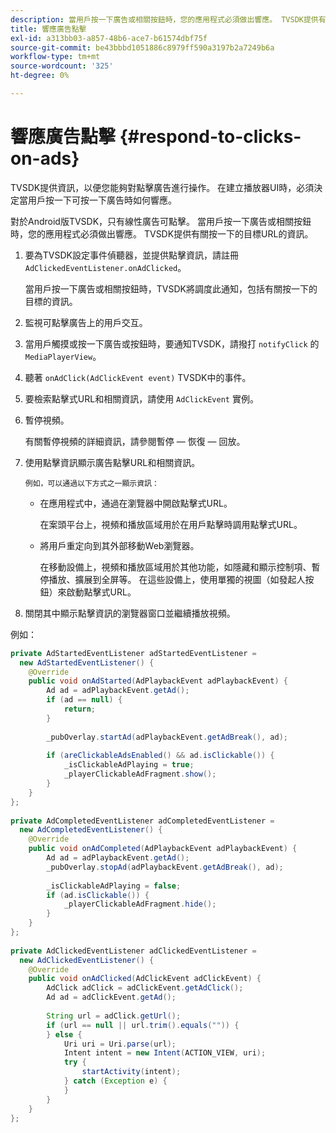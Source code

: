 ```yaml
---
description: 當用戶按一下廣告或相關按鈕時，您的應用程式必須做出響應。 TVSDK提供有關按一下的目標URL的資訊。
title: 響應廣告點擊
exl-id: a313bb03-a857-48b6-ace7-b61574dbf75f
source-git-commit: be43bbbd1051886c8979ff590a3197b2a7249b6a
workflow-type: tm+mt
source-wordcount: '325'
ht-degree: 0%

---
```


# 響應廣告點擊 {#respond-to-clicks-on-ads}

TVSDK提供資訊，以便您能夠對點擊廣告進行操作。 在建立播放器UI時，必須決定當用戶按一下可按一下廣告時如何響應。

對於Android版TVSDK，只有線性廣告可點擊。
當用戶按一下廣告或相關按鈕時，您的應用程式必須做出響應。 TVSDK提供有關按一下的目標URL的資訊。

1. 要為TVSDK設定事件偵聽器，並提供點擊資訊，請註冊 `AdClickedEventListener.onAdClicked`。

   當用戶按一下廣告或相關按鈕時，TVSDK將調度此通知，包括有關按一下的目標的資訊。
1. 監視可點擊廣告上的用戶交互。
1. 當用戶觸摸或按一下廣告或按鈕時，要通知TVSDK，請撥打 `notifyClick` 的 `MediaPlayerView`。
1. 聽著 `onAdClick(AdClickEvent event)` TVSDK中的事件。
1. 要檢索點擊式URL和相關資訊，請使用 `AdClickEvent` 實例。
1. 暫停視頻。

   有關暫停視頻的詳細資訊，請參閱暫停 — 恢復 — 回放。
1. 使用點擊資訊顯示廣告點擊URL和相關資訊。

       例如，可以通過以下方式之一顯示資訊：
   
   * 在應用程式中，通過在瀏覽器中開啟點擊式URL。

      在案頭平台上，視頻和播放區域用於在用戶點擊時調用點擊式URL。
   * 將用戶重定向到其外部移動Web瀏覽器。

      在移動設備上，視頻和播放區域用於其他功能，如隱藏和顯示控制項、暫停播放、擴展到全屏等。 在這些設備上，使用單獨的視圖（如發起人按鈕）來啟動點擊式URL。

1. 關閉其中顯示點擊資訊的瀏覽器窗口並繼續播放視頻。

<!--<a id="example_2D93228E510D438C8AB5559897817A47"></a>-->

例如：

```java
private AdStartedEventListener adStartedEventListener =  
  new AdStartedEventListener() { 
    @Override 
    public void onAdStarted(AdPlaybackEvent adPlaybackEvent) { 
        Ad ad = adPlaybackEvent.getAd(); 
        if (ad == null) { 
            return; 
        } 
 
        _pubOverlay.startAd(adPlaybackEvent.getAdBreak(), ad); 
 
        if (areClickableAdsEnabled() && ad.isClickable()) { 
            _isClickableAdPlaying = true; 
            _playerClickableAdFragment.show(); 
        } 
    } 
}; 
 
private AdCompletedEventListener adCompletedEventListener =  
  new AdCompletedEventListener() { 
    @Override 
    public void onAdCompleted(AdPlaybackEvent adPlaybackEvent) { 
        Ad ad = adPlaybackEvent.getAd(); 
        _pubOverlay.stopAd(adPlaybackEvent.getAdBreak(), ad); 
 
        _isClickableAdPlaying = false; 
        if (ad.isClickable()) { 
            _playerClickableAdFragment.hide(); 
        } 
    } 
}; 
 
private AdClickedEventListener adClickedEventListener =  
  new AdClickedEventListener() { 
    @Override 
    public void onAdClicked(AdClickEvent adClickEvent) { 
        AdClick adClick = adClickEvent.getAdClick(); 
        Ad ad = adClickEvent.getAd(); 
 
        String url = adClick.getUrl(); 
        if (url == null || url.trim().equals("")) { 
        } else { 
            Uri uri = Uri.parse(url); 
            Intent intent = new Intent(ACTION_VIEW, uri); 
            try { 
                startActivity(intent); 
            } catch (Exception e) { 
            } 
        } 
    } 
}; 
```
